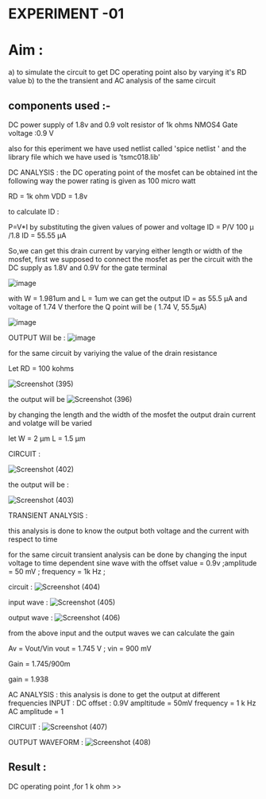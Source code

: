 #  EXPERIMENT -01



# Aim :
   a) to simulate the circuit to get DC operating point also by varying it's RD value
   b) to the the transient and AC analysis of the same circuit 



  ## components used :-
   DC power supply of 1.8v and 0.9 volt
   resistor of 1k ohms
   NMOS4
   Gate voltage :0.9 V
   
   also for this eperiment we have used netlist called 'spice netlist ' and the library file which 
   we have used is 'tsmc018.lib'
   

   DC ANALYSIS :
   the DC operating point of the mosfet can be obtained int the following way the power rating is given as 100 micro watt

   RD = 1k ohm
   VDD = 1.8v
   
   to calculate ID :

  P=V*I
    by substituting the given values of power and voltage ID = P/V
    100 µ /1.8
    ID = 55.55 µA

  So,we can get this drain current by varying either length or width of the mosfet,
  first we supposed to connect the mosfet as per the circuit with the DC supply as 1.8V and 0.9V for the gate terminal

  ![image](https://github.com/user-attachments/assets/d7b66808-1316-45f9-a10f-f14fc84986ba)


  with W = 1.981um and L = 1um
  we can get the output  ID = as 55.5 µA and voltage of 1.74 V
  therfore the Q point will be ( 1.74 V, 55.5µA)

  ![image](https://github.com/user-attachments/assets/a4f2f196-baea-4a9d-aede-0e876b9e905e)

  OUTPUT Will be :
  ![image](https://github.com/user-attachments/assets/83d4ea3d-6e34-46b0-89ab-c5ad17e2d3bd)

  for the same circuit by variying the value of the drain resistance 

  Let RD = 100 kohms 

  ![Screenshot (395)](https://github.com/user-attachments/assets/7794c20c-02ee-41ca-b716-38e52cde9a27)

  the output will be 
  ![Screenshot (396)](https://github.com/user-attachments/assets/288d5fb7-dd85-41b3-b882-f57934094c28)

by changing the length and the width of the mosfet the output drain current and volatge will be varied 

let W = 2 µm
    L = 1.5 µm

  CIRCUIT :

 ![Screenshot (402)](https://github.com/user-attachments/assets/171046c7-ac62-4464-a024-77a6de6e1f3d)


 the output will be :

 ![Screenshot (403)](https://github.com/user-attachments/assets/6c1a31de-ac1f-4d34-b49c-64eb027d8684)




 TRANSIENT ANALYSIS :

 this analysis is done to know the output both voltage and the current with respect to time 

 for the same circuit transient analysis can be done by changing the input voltage to time dependent sine wave with the offset value = 0.9v ;amplitude = 50 mV ; frequency = 1k Hz ;

 circuit :
 ![Screenshot (404)](https://github.com/user-attachments/assets/26f8df12-5773-429a-99c0-2dfd67f0743d)

 input wave :
 ![Screenshot (405)](https://github.com/user-attachments/assets/4f32055f-d7b7-41d8-9ddb-38191a9e9b72)

 output wave :
 ![Screenshot (406)](https://github.com/user-attachments/assets/c5d072fe-08b9-4c3d-8a64-267fea13a82d)

 from the above input and the output waves we can calculate the gain 

 Av = Vout/Vin
 vout = 1.745 V ; vin = 900 mV
 
 Gain = 1.745/900m

  gain = 1.938

AC ANALYSIS :
this analysis is done to get the output at different frequencies
INPUT :
 DC offset : 0.9V
 ampltitude = 50mV
 frequency = 1 k Hz
 AC amplitude = 1

  CIRCUIT :
  ![Screenshot (407)](https://github.com/user-attachments/assets/32d81c44-c647-4a11-ba2b-c5294f1a9ffc)

  OUTPUT WAVEFORM :
  ![Screenshot (408)](https://github.com/user-attachments/assets/773b9e0a-58f5-44ab-a19f-2369b1693ee6)

## Result :

DC operating point ,for 1 k ohm >> 
  


  


  


    

   
   
